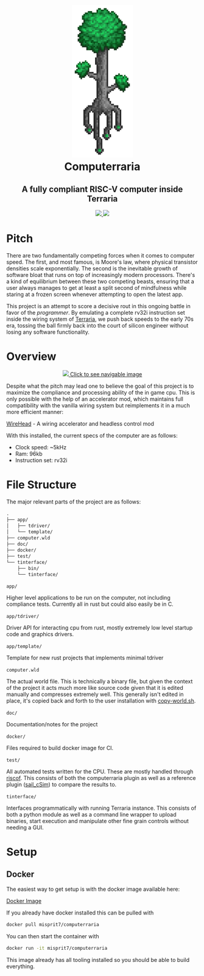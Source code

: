 <h1 align="center">
  <picture><img src="./doc/img/logo.png" height="400"/></picture>
  <br />
  Computerraria
</h1>
<h2 align="center">
  A fully compliant RISC-V computer inside Terraria
</h2>
<div align="center">
  <a href=https://github.com/misprit7/computerraria/actions/workflows/in-game-tests.yml>
    <img src=https://github.com/misprit7/computerraria/actions/workflows/in-game-tests.yml/badge.svg/>
  </a>
  <a href=https://github.com/misprit7/computerraria/actions/workflows/rust-tests.yml>
    <img src=https://github.com/misprit7/computerraria/actions/workflows/rust-tests.yml/badge.svg/>
  </a>
</div>

# Pitch

There are two fundamentally competing forces when it comes to computer speed. The first, and most famous, is Moore's law, where physical transistor densities scale exponentially. The second is the inevitable growth of software bloat that runs on top of increasingly modern processors. There's a kind of equilibrium between these two competing beasts, ensuring that a user always manages to get at least a split second of mindfulness while staring at a frozen screen whenever attempting to open the latest app. 

This project is an attempt to score a decisive rout in this ongoing battle in favor of the *programmer*. By emulating a complete rv32i instruction set inside the wiring system of [Terraria](https://www.terraria.org/), we push back speeds to the early 70s era, tossing the ball firmly back into the court of silicon engineer without losing any software functionality. 

# Overview

<div align="center">
  <a href=https://easyzoom.com/image/412333>
    <img src="doc/img/poster-small.png"/>
    Click to see navigable image
  </a>
</div>

Despite what the pitch may lead one to believe the goal of this project is to maximize the compliance and processing ability of the in game cpu. This is only possible with the help of an accelerator mod, which maintains full compatibility with the vanilla wiring system but reimplements it in a much more efficient manner:

[WireHead](https://github.com/misprit7/WireHead) - A wiring accelerator and headless control mod

With this installed, the current specs of the computer are as follows: 

- Clock speed: ~5kHz
- Ram: 96kb
- Instruction set: rv32i

# File Structure

The major relevant parts of the project are as follows:

```
.
├── app/
│   ├── tdriver/
│   └── template/
├── computer.wld
├── doc/
├── docker/
├── test/
└── tinterface/
    ├── bin/
    └── tinterface/
```

`app/`

Higher level applications to be run on the computer, not including compliance tests. Currently all in rust but could also easily be in C. 

`app/tdriver/`

Driver API for interacting cpu from rust, mostly extremely low level startup code and graphics drivers.

`app/template/`

Template for new rust projects that implements minimal tdriver

`computer.wld`

The actual world file. This is technically a binary file, but given the context of the project it acts much more like source code given that it is edited manually and compresses extremely well. This generally isn't edited in place, it's copied back and forth to the user installation with [copy-world.sh](copy_world.sh). 

`doc/`

Documentation/notes for the project

`docker/`

Files required to build docker image for CI. 

`test/`

All automated tests written for the CPU. These are mostly handled through [riscof](https://github.com/riscv-software-src/riscof). This consists of both the computerraria plugin as well as a reference plugin ([sail_cSim](test/sail_cSim/)) to compare the results to. 

`tinterface/`

Interfaces programmatically with running Terraria instance. This consists of both a python module as well as a command line wrapper to upload binaries, start execution and manipulate other fine grain controls without needing a GUI. 

# Setup

## Docker

The easiest way to get setup is with the docker image available here: 

[Docker Image](https://hub.docker.com/r/misprit7/computerraria)

If you already have docker installed this can be pulled with

```bash
docker pull misprit7/computerraria
```

You can then start the container with

```bash
docker run -it misprit7/computerraria
```

This image already has all tooling installed so you should be able to build everything. 

